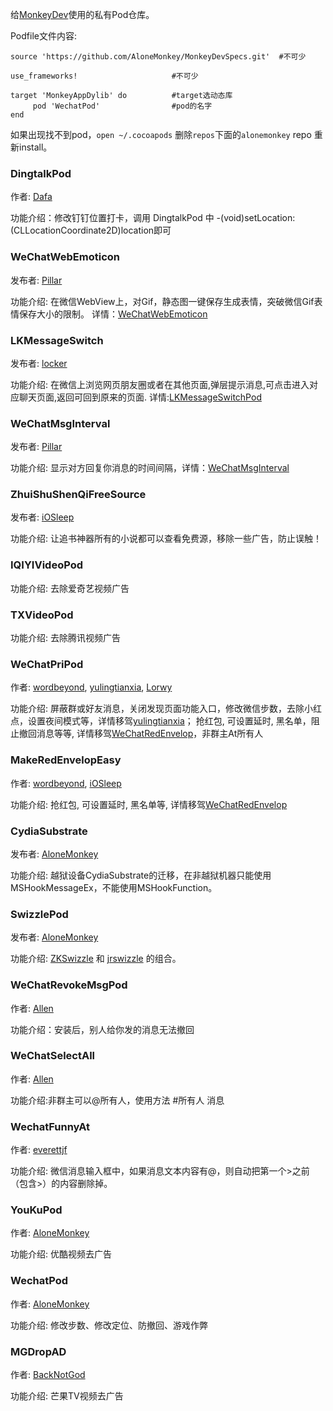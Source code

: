 
给[MonkeyDev](https://github.com/AloneMonkey/MonkeyDev)使用的私有Pod仓库。

Podfile文件内容:

```
source 'https://github.com/AloneMonkey/MonkeyDevSpecs.git'  #不可少

use_frameworks!						#不可少

target 'MonkeyAppDylib' do			#target选动态库
     pod 'WechatPod'     			#pod的名字
end
```

如果出现找不到pod，`open ~/.cocoapods` 删除`repos`下面的`alonemonkey` repo 重新install。



### DingtalkPod

作者: [Dafa](http://www.cnblogs.com/DafaRan/)

功能介绍：修改钉钉位置打卡，调用 DingtalkPod 中 -(void)setLocation:(CLLocationCoordinate2D)location即可

### WeChatWebEmoticon

发布者: [Pillar](https://github.com/Mainstayz)

功能介绍: 在微信WebView上，对Gif，静态图一键保存生成表情，突破微信Gif表情保存大小的限制。 详情：[WeChatWebEmoticon](https://github.com/Mainstayz/WeChatWebEmoticon)

### LKMessageSwitch

发布者: [locker](https://github.com/sherlockZ)

功能介绍: 在微信上浏览网页朋友圈或者在其他页面,弹层提示消息,可点击进入对应聊天页面,返回可回到原来的页面. 详情:[LKMessageSwitchPod](https://github.com/sherlockZ/LKMessageSwitchPod)


### WeChatMsgInterval

发布者: [Pillar](https://github.com/Mainstayz)

功能介绍: 显示对方回复你消息的时间间隔，详情：[WeChatMsgInterval](https://github.com/Mainstayz/WeChatMsgInterval)

### ZhuiShuShenQiFreeSource

发布者: [iOSleep](http://weibo.com/iOSleep)

功能介绍: 让追书神器所有的小说都可以查看免费源，移除一些广告，防止误触！

### IQIYIVideoPod

功能介绍: 去除爱奇艺视频广告

### TXVideoPod

 功能介绍: 去除腾讯视频广告


### WeChatPriPod

作者: [wordbeyond](http://www.swiftyper.com/about/), [yulingtianxia](http://yulingtianxia.com/about/), [Lorwy](https://github.com/Lorwy)

功能介绍: 屏蔽群或好友消息，关闭发现页面功能入口，修改微信步数，去除小红点，设置夜间模式等，详情移驾[yulingtianxia](https://github.com/yulingtianxia/FishChat)；
		 抢红包, 可设置延时, 黑名单，阻止撤回消息等等, 详情移驾[WeChatRedEnvelop](https://github.com/buginux/WeChatRedEnvelop)，非群主At所有人

### MakeRedEnvelopEasy

作者: [wordbeyond](http://www.swiftyper.com/about/), [iOSleep](http://weibo.com/iOSleep)

功能介绍: 抢红包, 可设置延时, 黑名单等, 详情移驾[WeChatRedEnvelop](https://github.com/buginux/WeChatRedEnvelop)

### CydiaSubstrate

发布者: [AloneMonkey](http://weibo.com/xiaoqing28)

功能介绍: 越狱设备CydiaSubstrate的迁移，在非越狱机器只能使用MSHookMessageEx，不能使用MSHookFunction。

### SwizzlePod

发布者: [AloneMonkey](http://weibo.com/xiaoqing28)

功能介绍: [ZKSwizzle](https://github.com/alexzielenski/ZKSwizzle) 和 [jrswizzle](https://github.com/rentzsch/jrswizzle) 的组合。

### WeChatRevokeMsgPod

作者: [Allen](https://github.com/ZWXAllen/)

功能介绍：安装后，别人给你发的消息无法撤回

### WeChatSelectAll

作者: [Allen](https://github.com/ZWXAllen/)

功能介绍:非群主可以@所有人，使用方法 #所有人 消息

### WechatFunnyAt

作者: [everettjf](https://github.com/everettjf)

功能介绍: 微信消息输入框中，如果消息文本内容有@，则自动把第一个>之前（包含>）的内容删除掉。

### YouKuPod

作者: [AloneMonkey](http://weibo.com/xiaoqing28)

功能介绍: 优酷视频去广告

### WechatPod

作者: [AloneMonkey](http://weibo.com/xiaoqing28)

功能介绍: 修改步数、修改定位、防撤回、游戏作弊

### MGDropAD

作者: [BackNotGod](https://github.com/BackNotGod)

功能介绍: 芒果TV视频去广告
